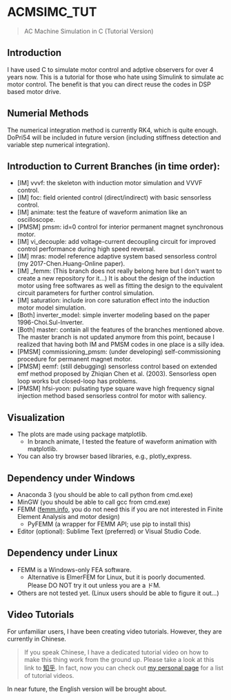 # ACMSIMC_TUT
> AC Machine Simulation in C (Tutorial Version)

## Introduction
I have used C to simulate motor control and adptive observers for over 4 years now.
This is a tutorial for those who hate using Simulink to simulate ac motor control.
The benefit is that you can direct reuse the codes in DSP based motor drive.

## Numerial Methods
The numerical integration method is currently RK4, which is quite enough. 
DoPri54 will be included in future version (including stiffness detection and variable step numerical integration).

## Introduction to Current Branches (in time order):
- [IM] vvvf: the skeleton with induction motor simulation and VVVF control.
- [IM] foc: field oriented control (direct/indirect) with basic sensorless control.
- [IM] animate: test the feature of waveform animation like an oscilloscope.
- [PMSM] pmsm: id=0 control for interior permanent magnet synchronous motor.
- [IM] vi_decouple: add voltage-current decoupling circuit for improved control performance during high speed reversal.
- [IM] mras: model reference adaptive system based sensorless control (my 2017-Chen.Huang-Online paper).
- [IM] \_femm: (This branch does not really belong here but I don't want to create a new repository for it...) It is about the design of the induction motor using free softwares as well as fitting the design to the equivalent circuit parameters for further control simulation.
- [IM] saturation: include iron core saturation effect into the induction motor model simulation.
- [Both] inverter_model: simple inverter modeling based on the paper 1996-Choi.Sul-Inverter.
- [Both] master: contain all the features of the branches mentioned above. The master branch is not updated anymore from this point, because I realized that having both IM and PMSM codes in one place is a silly idea.
- [PMSM] commissioning_pmsm: (under developing) self-commissioning procedure for permanent magnet motor.
- [PMSM] eemf: (still debugging) sensorless control based on extended emf method proposed by Zhiqian Chen et al. (2003). Sensorless open loop works but closed-loop has problems.
- [PMSM] hfsi-yoon: pulsating type square wave high frequency signal injection method based sensorless control for motor with saliency.

## Visualization
- The plots are made using package matplotlib. 
    - In branch animate, I tested the feature of waveform animation with matplotlib.
- You can also try browser based libraries, e.g., plotly_express.

## Dependency under Windows
- Anaconda 3 (you should be able to call python from cmd.exe)
- MinGW (you should be able to call gcc from cmd.exe)
- FEMM ([femm.info](http://www.femm.info/wiki/HomePage), you do not need this if you are not interested in Finite Element Analysis and motor design)
  - PyFEMM (a wrapper for FEMM API; use pip to install this)
- Editor (optional): Sublime Text (preferred) or Visual Studio Code.

## Dependency under Linux
- FEMM is a Windows-only FEA software. 
    - Alternative is ElmerFEM for Linux, but it is poorly documented. Please DO NOT try it out unless you are a ドM.
- Others are not tested yet. (Linux users should be able to figure it out...)

## Video Tutorials
For unfamiliar users, I have been creating video tutorials. However, they are currently in Chinese. 
> If you speak Chinese, I have a dedicated tutorial video on how to make this thing work from the ground up.
> Please take a look at this link to [知乎](https://zhuanlan.zhihu.com/p/64445558).
> In fact, now you can check out [my personal page](https://horychen.github.io) for a list of tutorial videos.

In near future, the English version will be brought about. 

<!-- **[Important Update]** I made a video in English to explain how to use C codes to simulate sensorless drive using the method from one of my papers ("Resistances and Speed Estimation in Sensorless Induction Motor Drives Using a Model with Known Regressors"). Here is the [link]() to it.
Jiahao
2020/02/10
 -->
